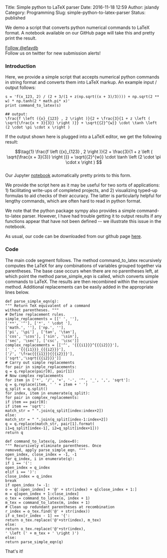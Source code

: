 Title: Simple python to LaTeX parser
Date: 2016-11-18 12:59
Author: jslandy
Category: Programming
Slug: simple-python-to-latex-parser
Status: published

We demo a script that converts python numerical commands to LaTeX format. A notebook available on our GitHub page will take this and pretty print the result.

  
[Follow @efavdb](http://twitter.com/efavdb)  
Follow us on twitter for new submission alerts!

### Introduction

Here, we provide a simple script that accepts numerical python commands in string format and converts them into LaTeX markup. An example input / output follows:

```  
s = 'f(x_123, 2) / (2 + 3/(1 + z(np.sqrt((x + 3)/3)))) + np.sqrt(2 ** w) * np.tanh(2 * math.pi* x)'  
print command_to_latex(s)

## output:  
\frac{f \left ({x}_{123} , 2 \right )}{2 + \frac{3}{1 + z \left ( \sqrt{\frac{x + 3}{3}} \right )}} + \sqrt{{2}^{w}} \cdot \tanh \left (2 \cdot \pi \cdot x \right )  
```

If the output shown here is plugged into a LaTeX editor, we get the following result:

$$\tag{1}  
\frac{f \left ({x}_{123} , 2 \right )}{2 + \frac{3}{1 + z \left ( \sqrt{\frac{x + 3}{3}} \right )}} + \sqrt{{2}^{w}} \cdot \tanh \left (2 \cdot \pi \cdot x \right )  
$$  
Our Jupyter [notebook](https://github.com/EFavDB/python_command_to_latex) automatically pretty prints to this form.

We provide the script here as it may be useful for two sorts of applications: 1) facilitating write-ups of completed projects, and 2) visualizing typed-up formulas to aid checks of their accuracy. The latter is particularly helpful for lengthy commands, which are often hard to read in python format.

We note that the python package sympy also provides a simple command-to-latex parser. However, I have had trouble getting it to output results if any functions appear that have not been defined -- we illustrate this issue in the notebook.

As usual, our code can be downloaded from our github page [here](https://github.com/EFavDB/python_command_to_latex).

### Code

The main code segment follows. The method command_to_latex recursively computes the LaTeX for any combinations of variables grouped together via parentheses. The base case occurs when there are no parentheses left, at which point the method parse_simple_eqn is called, which converts simple commands to LaTeX. The results are then recombined within the recursive method. Additional replacements can be easily added in the appropriate lines below.

```  
def parse_simple_eqn(q):  
""" Return TeX equivalent of a command  
without parentheses. """  
# Define replacement rules.  
simple_replacements = [[' ', ''],  
['**', '^'], ['*', ' \cdot '],  
['math.', ''], ['np.', ''],  
['pi', '\pi'] , ['tan', '\tan'],  
['cos', '\cos'], ['sin', '\sin'],  
['sec', '\sec'], ['csc', '\csc']]  
complex_replacements = [['^', '{{{i1}}}^{{{i2}}}'],  
['_', '{{{i1}}}_{{{i2}}}'],  
['/', '\frac{{{i1}}}{{{i2}}}'],  
['sqrt','\sqrt{{{i2}}}']]  
# Carry out simple replacements  
for pair in simple_replacements:  
q = q.replace(pair[0], pair[1])  
# Now complex replacements  
for item in ['*', '/', '+', '-', '^', '_', ',', 'sqrt']:  
q = q.replace(item, ' ' + item + ' ')  
q_split = q.split()  
for index, item in enumerate(q_split):  
for pair in complex_replacements:  
if item == pair[0]:  
if item == 'sqrt':  
match_str = " ".join(q_split[index:index+2])  
else:  
match_str = " ".join(q_split[index-1:index+2])  
q = q.replace(match_str, pair[1].format(  
i1=q_split[index-1], i2=q_split[index+1]))  
return q

def command_to_latex(q, index=0):  
""" Recursively eliminate parentheses. Once  
removed, apply parse_simple_eqn. """  
open_index, close_index = -1, -1  
for q_index, i in enumerate(q):  
if i == '(':  
open_index = q_index  
elif i == ')':  
close_index = q_index  
break  
if open_index != -1:  
o = q[:open_index] + '@' + str(index) + q[close_index + 1:]  
m = q[open_index + 1:close_index]  
o_tex = command_to_latex(o, index + 1)  
m_tex = command_to_latex(m, index + 1)  
# Clean up redundant parentheses at recombination  
r_index = o_tex.find('@' + str(index))  
if o_tex[r_index - 1] == '{':  
return o_tex.replace('@'+str(index), m_tex)  
else:  
return o_tex.replace('@'+str(index),  
' \left (' + m_tex + ' \right )')  
else:  
return parse_simple_eqn(q)  
```

That's it!
